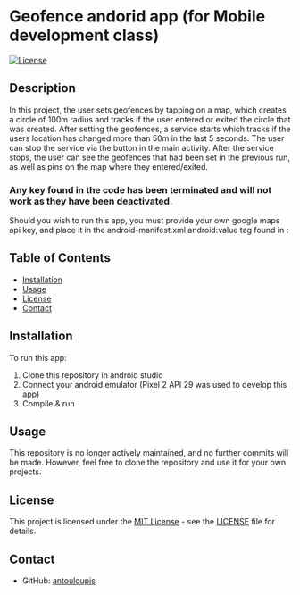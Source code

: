 # Geofence andorid app (for Mobile development class)

[![License](https://img.shields.io/badge/License-MIT-blue.svg)](https://opensource.org/licenses/MIT)

## Description

In this project, the user sets geofences by tapping on a map, which creates a circle of 100m radius and tracks if the user entered or exited the circle that was created.
After setting the geofences, a service starts which tracks if the users location has changed more than 50m in the last 5 seconds.
The user can stop the service via the button in the main activity. 
After the service stops, the user can see the geofences that had been set in the previous run, as well as pins on the map where they entered/exited.

### Any key found in the code has been terminated and will not work as they have been deactivated.
Should you wish to run this app, you must provide your own google maps api key, and place it in the android-manifest.xml android:value tag found in :
<meta-data
            android:name="com.google.android.geo.API_KEY"
            android:value="Your-Maps-Api-Key" />


## Table of Contents

- [Installation](#installation)
- [Usage](#usage)
- [License](#license)
- [Contact](#contact)

## Installation

To run this app:
1. Clone this repository in android studio
2. Connect your android emulator (Pixel 2 API 29 was used to develop this app)
3. Compile & run

## Usage

This repository is no longer actively maintained, and no further commits will be made. However, feel free to clone the repository and use it for your own projects.

## License

This project is licensed under the [MIT License](https://opensource.org/licenses/MIT) - see the [LICENSE](LICENSE) file for details.

## Contact

- GitHub: [antouloupis](https://github.com/antouloupis)
